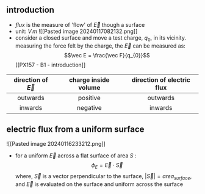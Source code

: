 ## introduction
- *flux* is the measure of 'flow' of $\vec E$ though a surface
- unit: $V \, m$
![[Pasted image 20240117082132.png]]
- consider a closed surface and move a test charge, $q_{0}$, in its vicinity. measuring the force felt by the charge, the $\vec E$ can be measured as: $$\vec E = \frac{\vec F}{q_{0}}$$ [[PX157 - B1 - introduction]]

| direction of $\vec E$ | charge inside volume | direction of electric flux |
|:---------------------:|:--------------------:|:--------------------------:|
|       outwards        |       positive       |          outwards          |
|        inwards        |       negative       |          inwards           |
## electric flux from a uniform surface
![[Pasted image 20240116233212.png]]
- for a uniform $\vec E$ across a flat surface of area $S$ : $$\phi_{E}= \vec E \cdot \vec S$$
	where, $\vec S$ is a vector perpendicular to the surface, $|\vec S| = area_{surface}$, and $\vec E$ is evaluated on the surface and uniform across the surface
